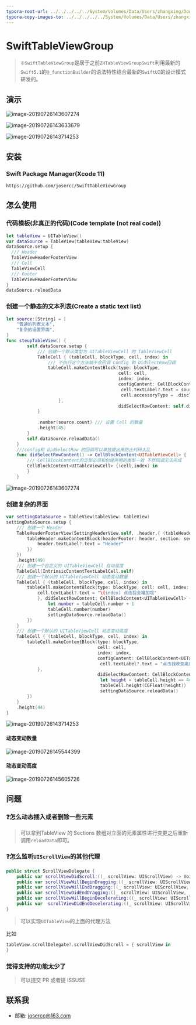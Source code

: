 ```yaml
---
typora-root-url: ../../../../../System/Volumes/Data/Users/zhangxing/Downloads/SwiftTableViewGroup
typora-copy-images-to: ../../../../../System/Volumes/Data/Users/zhangxing/Downloads/SwiftTableViewGroup/images
---
```


# SwiftTableViewGroup

> ❇️`SwiftTableViewGroup`是居于之前`ZHTableViewGroupSwift`利用最新的`Swift5.1`的`@_functionBuilder`的语法特性结合最新的`SwiftUI`的设计模式研发的。

## 演示

![image-20190726143607274](/images/2019-07-26-063607.png)

![image-20190726143633679](/images/2019-07-26-063634.png)

![image-20190726143714253](/images/image-20190726143714253.png)

## 安装

### Swift Package Manager(Xcode 11)

```shell
https://github.com/josercc/SwiftTableViewGroup
```

## 怎么使用

### 代码模板(非真正的代码)(Code template (not real code))

```swift
let tableView = UITableView()
var dataSource = TableView(tableView:tableView)
dataSource.setup {
  /// Header
  TableViewHeaderFooterView
  /// Cell
  TableViewCell
  /// Footer
  TableViewHeaderFooterView
}
dataSource.reloadData
```

### 创建一个静态的文本列表(Create a static text list)

```swift
let source:[String] = [
    "普通的列表文本",
    "复杂的设置界面",
]
func steupTableView() {
        self.dataSource.setup {
          	/// 创建一个默认类型为 UITableViewCell 的 TableViewCell
            TableCell { (tableCell, blockType, cell, index) in
                /// 不执行这个方法就不会回调 Config 和 DidSlectRow回调
                tableCell.makeContentBlock(type: blockType,
                                           cell: cell,
                                           index: index,
                                           configContent: CellBlockContent<UITableViewCell> {(cell,index) in
                                            cell.textLabel?.text = source[index]
                                            cell.accessoryType = .disclosureIndicator
                    },
                                           didSelectRowContent: self.didSelectRowContent())
            }
         
            .number(source.count) /// 设置 Cell 的数量
            .height(45)
        }
        self.dataSource.reloadData()
    }
    ///config和 didSelectRow 的回调可以单独提出来防止代码太乱
    func didSelectRowContent() -> CellBlockContent<UITableViewCell> {
      	/// CellBlockContent的泛型必须和创建声明的类型一致 不然回调无法完成
        CellBlockContent<UITableViewCell> {(cell,index) in
        }
    }
```

![image-20190726143607274](/images/2019-07-26-063607.png)

### 创建复杂的界面

```swift
var settingDataSource = TableView(tableView: tableView)
settingDataSource.setup {
  	/// 创建一个 Header
    TableHeaderFooterView(SettingHeaderView.self, .header,{ (tableHeader, header, section) in
        tableHeader.makeContentBlock(headerFooter: header, section: section, configContent: HeaderFooterBlockContent<SettingHeaderView> {(header,section) in
            header.textLabel?.text = "Header"
        })
    })
    .height(49)
  	/// 创建一个自定义的 UITableViewCell 自动高度
    TableCell(IntrinsicContentTextLabelCell.self)
  	/// 创建一个默认的 UITableViewCell 动态变动数量
    TableCell { (tableCell, blockType, cell, index) in
        tableCell.makeContentBlock(type: blockType, cell: cell, index: index, configContent: CellBlockContent<UITableViewCell> {(cell,index) in
            cell.textLabel?.text = "\(index) 点击我会增加哦"
            }, didSelectRowContent: CellBlockContent<UITableViewCell> {(cell,index) in
                let number = tableCell.number + 1
                tableCell.number(number)
                settingDataSource.reloadData()
        })
    }
  	/// 创建一个默认的 UITableViewCell 动态变动高度
    TableCell { (tableCell, blockType, cell, index) in
        tableCell.makeContentBlock(type: blockType,
                                   cell: cell,
                                   index: index,
                                   configContent: CellBlockContent<UITableViewCell> {(cell,index) in
                                    cell.textLabel?.text = "点击我改变高度"
            },
                                   didSelectRowContent: CellBlockContent<UITableViewCell> {(cell,index) in
                                    let height = tableCell.height == 44 ? 100 : 44;
                                    tableCell.height(CGFloat(height))
                                    settingDataSource.reloadData()
        })
    }
    .height(44)
}
```

![image-20190726143714253](/images/image-20190726143714253.png)

#### 动态变动数量

![image-20190726145544399](/images/image-20190726145544399.png)

#### 动态变动高度

![image-20190726145605726](/images/image-20190726145605726.png)

## 问题

### ❓怎么动态插入或者删除一些元素

> 可以拿到TableView 的 Sections 数组对立面的元素属性进行变更之后重新调用`reloadData`即可。

### ❓怎么监听`UIScrollView`的其他代理

```swift
public struct ScrollViewDelegate {
    public var scrollViewDidScroll:((_ scrollView: UIScrollView) -> Void)?
    public var scrollViewWillBeginDragging:((_ scrollView: UIScrollView) -> Void)?
    public var scrollViewWillEndDragging:((_ scrollView: UIScrollView, _ velocity: CGPoint, _ targetContentOffset: UnsafeMutablePointer<CGPoint>) -> Void)?
    public var scrollViewDidEndDragging:((_ scrollView: UIScrollView, _ decelerate: Bool) -> Void)?
    public var scrollViewWillBeginDecelerating:((_ scrollView: UIScrollView) -> Void)?
    public var  scrollViewDidEndDecelerating:((_ scrollView: UIScrollView) -> Void)?
}

```

> 可以实现`UITableView`的上面的代理方法

比如

```swift
tableView.scrollDelegate?.scrollViewDidScroll = { scrollView in
}
```

### 觉得支持的功能太少了

> 可以提交 PR 或者提 ISSUSE

## 联系我

- 邮箱: josercc@163.com